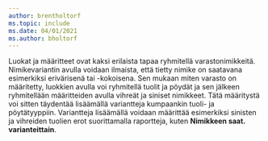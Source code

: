 ```yaml
---
author: brentholtorf
ms.topic: include
ms.date: 04/01/2021
ms.author: bholtorf
---
```

Luokat ja määritteet ovat kaksi erilaista tapaa ryhmitellä varastonimikkeitä. Nimikevariantin avulla voidaan ilmaista, että tietty nimike on saatavana esimerkiksi erivärisenä tai -kokoisena. Sen mukaan miten varasto on määritetty, luokkien avulla voi ryhmitellä tuolit ja pöydät ja sen jälkeen ryhmitellään määritteiden avulla vihreät ja siniset nimikkeet. Tätä määritystä voi sitten täydentää lisäämällä variantteja kumpaankin tuoli- ja pöytätyyppiin. Variantteja lisäämällä voidaan määrittää esimerkiksi sinisten ja vihreiden tuolien erot suorittamalla raportteja, kuten **Nimikkeen saat. varianteittain**.
